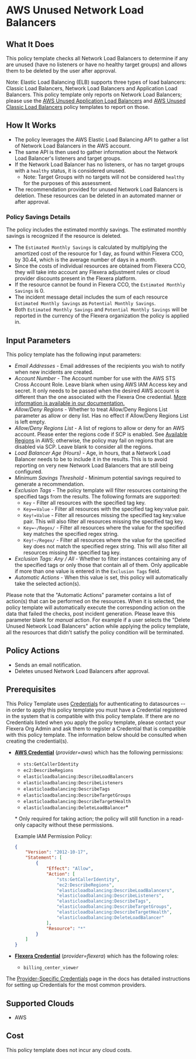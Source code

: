 # AWS Unused Network Load Balancers

## What It Does

This policy template checks all Network Load Balancers to determine if any are unused (have no listeners or have no healthy target groups) and allows them to be deleted by the user after approval.

Note: Elastic Load Balancing (ELB) supports three types of load balancers: Classic Load Balancers, Network Load Balancers and Application Load Balancers. This policy template only reports on Network Load Balancers; please use the [AWS Unused Application Load Balancers](https://github.com/flexera-public/policy_templates/tree/master/cost/aws/unused_albs) and [AWS Unused Classic Load Balancers](https://github.com/flexera-public/policy_templates/tree/master/cost/aws/unused_clbs) policy templates to report on those.

## How It Works

- The policy leverages the AWS Elastic Load Balancing API to gather a list of Network Load Balancers in the AWS account.
- The same API is then used to gather information about the Network Load Balancer's listeners and target groups.
- If the Network Load Balancer has no listeners, or has no target groups with a `healthy` status, it is considered unused.
  - Note: Target Groups with no targets will not be considered `healthy` for the purposes of this assessment.
- The recommendation provided for unused Network Load Balancers is deletion. These resources can be deleted in an automated manner or after approval.

### Policy Savings Details

The policy includes the estimated monthly savings. The estimated monthly savings is recognized if the resource is deleted.

- The `Estimated Monthly Savings` is calculated by multiplying the amortized cost of the resource for 1 day, as found within Flexera CCO, by 30.44, which is the average number of days in a month.
- Since the costs of individual resources are obtained from Flexera CCO, they will take into account any Flexera adjustment rules or cloud provider discounts present in the Flexera platform.
- If the resource cannot be found in Flexera CCO, the `Estimated Monthly Savings` is 0.
- The incident message detail includes the sum of each resource `Estimated Monthly Savings` as `Potential Monthly Savings`.
- Both `Estimated Monthly Savings` and `Potential Monthly Savings` will be reported in the currency of the Flexera organization the policy is applied in.

## Input Parameters

This policy template has the following input parameters:

- *Email Addresses* - Email addresses of the recipients you wish to notify when new incidents are created.
- *Account Number* - The Account number for use with the AWS STS Cross Account Role. Leave blank when using AWS IAM Access key and secret. It only needs to be passed when the desired AWS account is different than the one associated with the Flexera One credential. [More information is available in our documentation.](https://docs.flexera.com/flexera/EN/Automation/ProviderCredentials.htm#automationadmin_1982464505_1123608)
- *Allow/Deny Regions* - Whether to treat Allow/Deny Regions List parameter as allow or deny list. Has no effect if Allow/Deny Regions List is left empty.
- *Allow/Deny Regions List* - A list of regions to allow or deny for an AWS account. Please enter the regions code if SCP is enabled. See [Available Regions](https://docs.aws.amazon.com/AWSEC2/latest/UserGuide/using-regions-availability-zones.html#concepts-available-regions) in AWS; otherwise, the policy may fail on regions that are disabled via SCP. Leave blank to consider all the regions.
- *Load Balancer Age (Hours)* - Age, in hours, that a Network Load Balancer needs to be to include it in the results. This is to avoid reporting on very new Network Load Balancers that are still being configured.
- *Minimum Savings Threshold* - Minimum potential savings required to generate a recommendation.
- *Exclusion Tags* - The policy template will filter resources containing the specified tags from the results. The following formats are supported:
  - `Key` - Filter all resources with the specified tag key.
  - `Key==Value` - Filter all resources with the specified tag key:value pair.
  - `Key!=Value` - Filter all resources missing the specified tag key:value pair. This will also filter all resources missing the specified tag key.
  - `Key=~/Regex/` - Filter all resources where the value for the specified key matches the specified regex string.
  - `Key!~/Regex/` - Filter all resources where the value for the specified key does not match the specified regex string. This will also filter all resources missing the specified tag key.
- *Exclusion Tags: Any / All* - Whether to filter instances containing any of the specified tags or only those that contain all of them. Only applicable if more than one value is entered in the `Exclusion Tags` field.
- *Automatic Actions* - When this value is set, this policy will automatically take the selected action(s).

Please note that the "Automatic Actions" parameter contains a list of action(s) that can be performed on the resources. When it is selected, the policy template will automatically execute the corresponding action on the data that failed the checks, post incident generation. Please leave this parameter blank for *manual* action.
For example if a user selects the "Delete Unused Network Load Balancers" action while applying the policy template, all the resources that didn't satisfy the policy condition will be terminated.

## Policy Actions

- Sends an email notification.
- Deletes unused Network Load Balancers after approval.

## Prerequisites

This Policy Template uses [Credentials](https://docs.flexera.com/flexera/EN/Automation/ManagingCredentialsExternal.htm) for authenticating to datasources -- in order to apply this policy template you must have a Credential registered in the system that is compatible with this policy template. If there are no Credentials listed when you apply the policy template, please contact your Flexera Org Admin and ask them to register a Credential that is compatible with this policy template. The information below should be consulted when creating the credential(s).

- [**AWS Credential**](https://docs.flexera.com/flexera/EN/Automation/ProviderCredentials.htm#automationadmin_1982464505_1121575) (*provider=aws*) which has the following permissions:
  - `sts:GetCallerIdentity`
  - `ec2:DescribeRegions`
  - `elasticloadbalancing:DescribeLoadBalancers`
  - `elasticloadbalancing:DescribeListeners`
  - `elasticloadbalancing:DescribeTags`
  - `elasticloadbalancing:DescribeTargetGroups`
  - `elasticloadbalancing:DescribeTargetHealth`
  - `elasticloadbalancing:DeleteLoadBalancer`*

  \* Only required for taking action; the policy will still function in a read-only capacity without these permissions.

  Example IAM Permission Policy:

  ```json
  {
      "Version": "2012-10-17",
      "Statement": [
          {
              "Effect": "Allow",
              "Action": [
                  "sts:GetCallerIdentity",
                  "ec2:DescribeRegions",
                  "elasticloadbalancing:DescribeLoadBalancers",
                  "elasticloadbalancing:DescribeListeners",
                  "elasticloadbalancing:DescribeTags",
                  "elasticloadbalancing:DescribeTargetGroups",
                  "elasticloadbalancing:DescribeTargetHealth",
                  "elasticloadbalancing:DeleteLoadBalancer"
              ],
              "Resource": "*"
          }
      ]
  }
  ```

- [**Flexera Credential**](https://docs.flexera.com/flexera/EN/Automation/ProviderCredentials.htm) (*provider=flexera*) which has the following roles:
  - `billing_center_viewer`

The [Provider-Specific Credentials](https://docs.flexera.com/flexera/EN/Automation/ProviderCredentials.htm) page in the docs has detailed instructions for setting up Credentials for the most common providers.

## Supported Clouds

- AWS

## Cost

This policy template does not incur any cloud costs.
